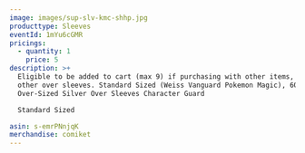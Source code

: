 ```yaml
---
image: images/sup-slv-kmc-shhp.jpg
producttype: Sleeves
eventId: 1mYu6cGMR
pricings:
  - quantity: 1
    price: 5
description: >+
  Eligible to be added to cart (max 9) if purchasing with other items, excluding
  other over sleeves. Standard Sized (Weiss Vanguard Pokemon Magic), 60 pcs. KMC
  Over-Sized Silver Over Sleeves Character Guard 

  Standard Sized 

asin: s-emrPNnjqK
merchandise: comiket
---
```

